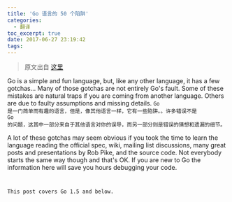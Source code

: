 ```yaml
---
title: 'Go 语言的 50 个陷阱'
categories:
  - 翻译
toc_excerpt: true
date: 2017-06-27 23:19:42
tags:
---
```

> 原文出自 [这里](http://devs.cloudimmunity.com/gotchas-and-common-mistakes-in-go-golang/index.html)

Go is a simple and fun language, but, like any other language, it has a few gotchas... Many of those gotchas are not entirely Go's fault. Some of these mistakes are natural traps if you are coming from another language. Others are due to faulty assumptions and missing details.
<code hide>Go 是一门简单而有趣的语言，但是，像其他语言一样，它有一些陷阱。。许多错误不是 Go 的问题，这其中一部分来自于其他语言对你的误导，而另一部分则是错误的猜想和遗漏的细节。</code>


A lot of these gotchas may seem obvious if you took the time to learn the language reading the official spec, wiki, mailing list discussions, many great posts and presentations by Rob Pike, and the source code. Not everybody starts the same way though and that's OK. If you are new to Go the information here will save you hours debugging your code.
<code hide></hide>

This post covers Go 1.5 and below.
